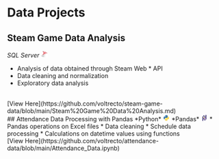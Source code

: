 # Data Projects

## Steam Game Data Analysis
*SQL Server*
<img src="/assets/img/sqlserver.png" width="16" height="16">
* Analysis of data obtained through Steam Web * API
* Data cleaning and normalization
* Exploratory data analysis
<br />
[View Here](https://github.com/voltrecto/steam-game-data/blob/main/Steam%20Game%20Data%20Analysis.md)
<br />
## Attendance Data Processing with Pandas
*Python*
<img src="/assets/img/python.png" width="16" height="16"> *Pandas*
<img src="/assets/img/pandas.png" width="16" height="16">
* Pandas operations on Excel files
* Data cleaning
* Schedule data processing
* Calculations on datetime values using functions
<br />
[View Here](https://github.com/voltrecto/attendance-data/blob/main/Attendance_Data.ipynb)
<br />